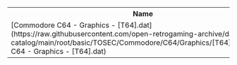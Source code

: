 <table>
<tr><th>Name</th><th>Size</th></tr>
<tr><td>[Commodore C64 - Graphics - [T64].dat](https://raw.githubusercontent.com/open-retrogaming-archive/dat-catalog/main/root/basic/TOSEC/Commodore/C64/Graphics/[T64]/Commodore C64 - Graphics - [T64].dat)</td><td>650866</td></tr>
</table>
